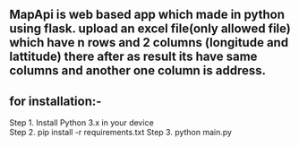 MapApi is web based app which made in python using flask.
upload an excel file(only allowed file) 
which have n rows and 2 columns (longitude and lattitude)
there after as result its have same columns and another one column is address.
----------------------------
for installation:-
---------------
Step 1. Install Python 3.x in your device
<br>
Step 2. pip install -r requirements.txt
Step 3. python main.py
